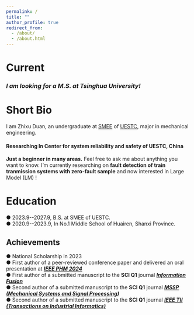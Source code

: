 ```yaml
---
permalink: /
title: ""
author_profile: true
redirect_from: 
  - /about/
  - /about.html
---
```

Current
======
### *I am looking for a M.S. at Tsinghua University!* ###



Short Bio
======
I am Zhixu Duan, an undergraduate at [SMEE](https://www.smee.uestc.edu.cn/) of [UESTC](https://www.uestc.edu.cn/), major in mechanical engineering.     
    
#### Researching In Center for system reliability and safety of UESTC, China     

**Just a beginner in many areas.** Feel free to ask me about anything you want to know.   I’m currently researching on **fault detection of train tranmission systems with zero-fault sample** and now interested in Large Model (LM) !     
        

Education
======
&#9679; 2023.9--2027.9, B.S. at SMEE of UESTC.   
&#9679; 2020.9--2023.9, In No.1 Middle School of Huairen, Shanxi Province.


Achievements
------
&#9679; National Scholarship in 2023   
&#9679; First author of a peer-reviewed conference paper and delivered an oral presentation at [***IEEE PHM 2024***](https://2024.globalphm.org/)   
&#9679; First author of a submitted manuscript to the **SCI Q1** journal [***Information Fusion***](https://www.sciencedirect.com/journal/information-fusion)     
&#9679; Second author of a submitted manuscript to the **SCI Q1** journal [***MSSP (Mechanical Systems and Signal Processing)***](https://www.sciencedirect.com/journal/mechanical-systems-and-signal-processing)    
&#9679; Second author of a submitted manuscript to the **SCI Q1** journal [***IEEE TII (Transactions on Industrial Informatics)***](https://www.ieee-ies.org/pubs/transactions-on-industrial-informatics) 